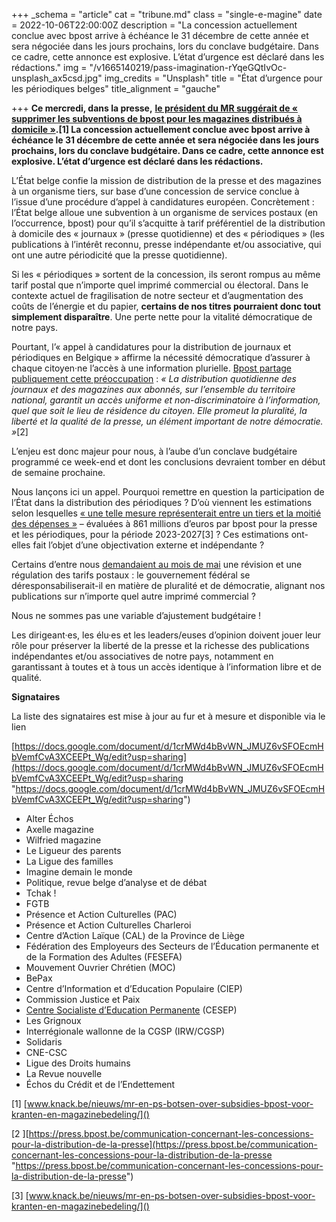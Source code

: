 +++
_schema = "article"
cat = "tribune.md"
class = "single-e-magine"
date = 2022-10-06T22:00:00Z
description = "La concession actuellement conclue avec bpost arrive à échéance le 31 décembre de cette année et sera négociée dans les jours prochains, lors du conclave budgétaire. Dans ce cadre, cette annonce est explosive. L’état d’urgence est déclaré dans les rédactions."
img = "/v1665140219/pass-imagination-rYqeGQtIvOc-unsplash_ax5csd.jpg"
img_credits = "Unsplash"
title = "État d’urgence pour les périodiques belges"
title_alignment = "gauche"

+++
**Ce mercredi, dans la presse,** [**le président du MR suggérait de « supprimer les subventions de bpost pour les magazines distribués à domicile »**](http://www.knack.be/nieuws/mr-en-ps-botsen-over-subsidies-bpost-voor-kranten-en-magazinebedeling/)**.\[1\] La concession actuellement conclue avec bpost arrive à échéance le 31 décembre de cette année et sera négociée dans les jours prochains, lors du conclave budgétaire. Dans ce cadre, cette annonce est explosive. L’état d’urgence est déclaré dans les rédactions.**

L’État belge confie la mission de distribution de la presse et des magazines à un organisme tiers, sur base d’une concession de service conclue à l’issue d’une procédure d’appel à candidatures européen. Concrètement : l’État belge alloue une subvention à un organisme de services postaux (en l’occurrence, bpost) pour qu’il s’acquitte à tarif préférentiel de la distribution à domicile des « journaux » (presse quotidienne) et des « périodiques » (les publications à l’intérêt reconnu, presse indépendante et/ou associative, qui ont une autre périodicité que la presse quotidienne).

Si les « périodiques » sortent de la concession, ils seront rompus au même tarif postal que n’importe quel imprimé commercial ou électoral. Dans le contexte actuel de fragilisation de notre secteur et d’augmentation des coûts de l’énergie et du papier, **certains de nos titres pourraient donc tout simplement disparaître**. Une perte nette pour la vitalité démocratique de notre pays.

Pourtant, l’« appel à candidatures pour la distribution de journaux et périodiques en Belgique » affirme la nécessité démocratique d’assurer à chaque citoyen·ne l’accès à une information plurielle. [Bpost partage publiquement cette préoccupation](https://press.bpost.be/communication-concernant-les-concessions-pour-la-distribution-de-la-presse) : _« La distribution quotidienne des journaux et des magazines aux abonnés, sur l’ensemble du territoire national, garantit un accès uniforme et non-discriminatoire à l’information, quel que soit le lieu de résidence du citoyen. Elle promeut la pluralité, la liberté et la qualité de la presse, un élément important de notre démocratie. »_\[2\]

L’enjeu est donc majeur pour nous, à l’aube d’un conclave budgétaire programmé ce week-end et dont les conclusions devraient tomber en début de semaine prochaine.

Nous lançons ici un appel. Pourquoi remettre en question la participation de l’État dans la distribution des périodiques ? D’où viennent les estimations selon lesquelles [« une telle mesure représenterait entre un tiers et la moitié des dépenses »](http://www.knack.be/nieuws/mr-en-ps-botsen-over-subsidies-bpost-voor-kranten-en-magazinebedeling/) – évaluées à 861 millions d’euros par bpost pour la presse et les périodiques, pour la période 2023-2027\[3\] ? Ces estimations ont-elles fait l’objet d’une objectivation externe et indépendante ?

Certains d’entre nous [demandaient au mois de mai](http://www.kiosque.media/la-lettre/) une révision et une régulation des tarifs postaux : le gouvernement fédéral se déresponsabiliserait-il en matière de pluralité et de démocratie, alignant nos publications sur n’importe quel autre imprimé commercial ?

Nous ne sommes pas une variable d’ajustement budgétaire !

Les dirigeant·es, les élu·es et les leaders/euses d’opinion doivent jouer leur rôle pour préserver la liberté de la presse et la richesse des publications indépendantes et/ou associatives de notre pays, notamment en garantissant à toutes et à tous un accès identique à l’information libre et de qualité.

**Signataires**

La liste des signataires est mise à jour au fur et à mesure et disponible via le lien

[https://docs.google.com/document/d/1crMWd4bBvWN_JMUZ6vSFOEcmHbVemfCvA3XCEEPt_Wg/edit?usp=sharing](https://docs.google.com/document/d/1crMWd4bBvWN_JMUZ6vSFOEcmHbVemfCvA3XCEEPt_Wg/edit?usp=sharing "https://docs.google.com/document/d/1crMWd4bBvWN_JMUZ6vSFOEcmHbVemfCvA3XCEEPt_Wg/edit?usp=sharing")

* Alter Échos
* Axelle magazine
* Wilfried magazine
* Le Ligueur des parents
* La Ligue des familles
* Imagine demain le monde
* Politique, revue belge d’analyse et de débat
* Tchak !
* FGTB
* Présence et Action Culturelles (PAC)
* Présence et Action Culturelles Charleroi
* Centre d’Action Laïque (CAL) de la Province de Liège
* Fédération des Employeurs des Secteurs de l’Éducation permanente et de la Formation des Adultes (FESEFA)
* Mouvement Ouvrier Chrétien (MOC)
* BePax
* Centre d’Information et d’Education Populaire (CIEP)
* Commission Justice et Paix
* [Centre Socialiste d’Education Permanente](https://www.cesep.be/) (CESEP)
* Les Grignoux
* Interrégionale wallonne de la CGSP (IRW/CGSP)
* Solidaris
* CNE-CSC
* Ligue des Droits humains
* La Revue nouvelle
* Échos du Crédit et de l’Endettement

\[1\] [www.knack.be/nieuws/mr-en-ps-botsen-over-subsidies-bpost-voor-kranten-en-magazinebedeling/]()

\[2 \][https://press.bpost.be/communication-concernant-les-concessions-pour-la-distribution-de-la-presse](https://press.bpost.be/communication-concernant-les-concessions-pour-la-distribution-de-la-presse "https://press.bpost.be/communication-concernant-les-concessions-pour-la-distribution-de-la-presse")

\[3\] [www.knack.be/nieuws/mr-en-ps-botsen-over-subsidies-bpost-voor-kranten-en-magazinebedeling/]()
